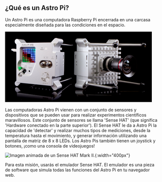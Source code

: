 ## ¿Qué es un Astro Pi?

Un Astro Pi es una computadora Raspberry Pi encerrada en una carcasa especialmente diseñada para las condiciones en el espacio.

![Imagen animada de un Sense HAT adjunto a la parte superior de una computadora Raspberry Pi.](images/astro_pi_casing.jpeg)

Las computadoras Astro Pi vienen con un conjunto de sensores y dispositivos que se pueden usar para realizar experimentos científicos maravillosos. Este conjunto de sensores se llama 'Sense HAT' (que significa 'Hardware conectado en la parte superior'). El Sense HAT le da a Astro Pi la capacidad de 'detectar' y realizar muchos tipos de mediciones, desde la temperatura hasta el movimiento, y generar información utilizando una pantalla de matriz de 8 x 8 LEDs. Los Astro Pis también tienen un joystick y botones, ¡como una consola de videojuegos!

![Imagen animada de un Sense HAT Mark II.](images/AP_spin.gif){:width="400px"}

Para esta misión, usarás el emulador Sense HAT. El emulador es una pieza de software que simula todas las funciones del Astro Pi en tu navegador web.




